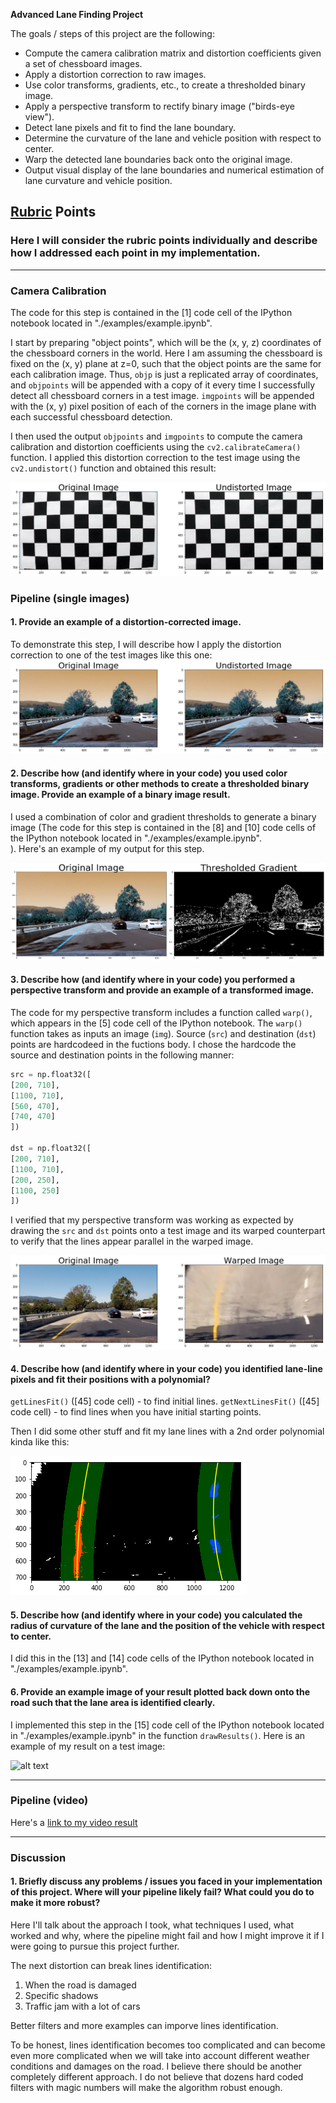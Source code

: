 **Advanced Lane Finding Project**

The goals / steps of this project are the following:

* Compute the camera calibration matrix and distortion coefficients given a set of chessboard images.
* Apply a distortion correction to raw images.
* Use color transforms, gradients, etc., to create a thresholded binary image.
* Apply a perspective transform to rectify binary image ("birds-eye view").
* Detect lane pixels and fit to find the lane boundary.
* Determine the curvature of the lane and vehicle position with respect to center.
* Warp the detected lane boundaries back onto the original image.
* Output visual display of the lane boundaries and numerical estimation of lane curvature and vehicle position.

[//]: # (Image References)

[image1]: ./output_images/undistort_output.png "Undistorted"
[image2]: ./output_images/undistort_output_car.png "Road Transformed"
[image3]: ./output_images/binary_combo_example.png "Binary Example"
[image4]: ./output_images/warped_straight_lines.png "Warp Example"
[image5]: ./output_images/color_fit_lines.png "Fit Visual"
[image6]: ./output_images/example_output.ong "Output"
[video1]: ./project_video.mp4 "Video"

## [Rubric](https://review.udacity.com/#!/rubrics/571/view) Points

### Here I will consider the rubric points individually and describe how I addressed each point in my implementation.  

---

### Camera Calibration


The code for this step is contained in the [1] code cell of the IPython notebook located in "./examples/example.ipynb".  

I start by preparing "object points", which will be the (x, y, z) coordinates of the chessboard corners in the world. Here I am assuming the chessboard is fixed on the (x, y) plane at z=0, such that the object points are the same for each calibration image.  Thus, `objp` is just a replicated array of coordinates, and `objpoints` will be appended with a copy of it every time I successfully detect all chessboard corners in a test image.  `imgpoints` will be appended with the (x, y) pixel position of each of the corners in the image plane with each successful chessboard detection.  

I then used the output `objpoints` and `imgpoints` to compute the camera calibration and distortion coefficients using the `cv2.calibrateCamera()` function.  I applied this distortion correction to the test image using the `cv2.undistort()` function and obtained this result: 

![alt text][image1]

### Pipeline (single images)

#### 1. Provide an example of a distortion-corrected image.

To demonstrate this step, I will describe how I apply the distortion correction to one of the test images like this one:
![alt text][image2]

#### 2. Describe how (and identify where in your code) you used color transforms, gradients or other methods to create a thresholded binary image.  Provide an example of a binary image result.

I used a combination of color and gradient thresholds to generate a binary image (The code for this step is contained in the [8] and [10] code cells of the IPython notebook located in "./examples/example.ipynb".  
).  Here's an example of my output for this step.

![alt text][image3]

#### 3. Describe how (and identify where in your code) you performed a perspective transform and provide an example of a transformed image.

The code for my perspective transform includes a function called `warp()`, which appears in the [5] code cell of the IPython notebook.  The `warp()` function takes as inputs an image (`img`). Source (`src`) and destination (`dst`) points are hardcodeed in the fuctions body.  I chose the hardcode the source and destination points in the following manner:

```python
src = np.float32([
[200, 710],
[1100, 710],
[560, 470],
[740, 470]
])

dst = np.float32([
[200, 710],
[1100, 710],
[200, 250],
[1100, 250]
])
```

I verified that my perspective transform was working as expected by drawing the `src` and `dst` points onto a test image and its warped counterpart to verify that the lines appear parallel in the warped image.

![alt text][image4]

#### 4. Describe how (and identify where in your code) you identified lane-line pixels and fit their positions with a polynomial?

`getLinesFit()` ([45] code cell) - to find initial lines.
`getNextLinesFit()` ([45] code cell) - to find lines when you have initial starting points.

Then I did some other stuff and fit my lane lines with a 2nd order polynomial kinda like this:

![alt text][image5]

#### 5. Describe how (and identify where in your code) you calculated the radius of curvature of the lane and the position of the vehicle with respect to center.

I did this in the [13] and [14] code cells of the IPython notebook located in "./examples/example.ipynb".

#### 6. Provide an example image of your result plotted back down onto the road such that the lane area is identified clearly.

I implemented this step in the [15] code cell of the IPython notebook located in "./examples/example.ipynb" in the function `drawResults()`.  Here is an example of my result on a test image:

![alt text][image6]

---

### Pipeline (video)

Here's a [link to my video result](./test_videos/project_video_result.mp4)

---

### Discussion

#### 1. Briefly discuss any problems / issues you faced in your implementation of this project.  Where will your pipeline likely fail?  What could you do to make it more robust?

Here I'll talk about the approach I took, what techniques I used, what worked and why, where the pipeline might fail and how I might improve it if I were going to pursue this project further. 

The next distortion can break lines identification:
1) When the road is damaged
2) Specific shadows
3) Traffic jam with a lot of cars

Better filters and more examples can imporve lines identification.

To be honest, lines identification becomes too complicated and can become even more complicated when we will take into account different weather conditions and damages on the road. I believe there should be another completely different approach. I do not believe that dozens hard coded filters with magic numbers will make the algorithm robust enough.
